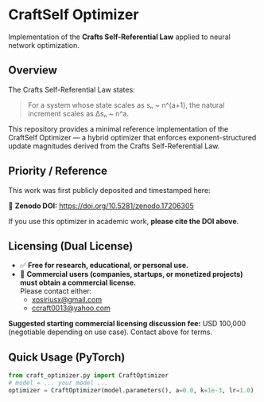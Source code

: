 # CraftSelf Optimizer

Implementation of the **Crafts Self-Referential Law** applied to neural network optimization.

## Overview

The Crafts Self-Referential Law states:

> For a system whose state scales as sₙ ~ n^(a+1), the natural increment scales as Δsₙ ~ n^a.

This repository provides a minimal reference implementation of the CraftSelf Optimizer — a hybrid optimizer that enforces exponent-structured update magnitudes derived from the Crafts Self-Referential Law.

## Priority / Reference

This work was first publicly deposited and timestamped here:

🔗 **Zenodo DOI:** https://doi.org/10.5281/zenodo.17206305

If you use this optimizer in academic work, **please cite the DOI above**.

## Licensing (Dual License)

- ✅ **Free for research, educational, or personal use.**  
- 💼 **Commercial users (companies, startups, or monetized projects) must obtain a commercial license.**  
  Please contact either:
  - xosiriusx@gmail.com  
  - ccraft0013@yahoo.com

**Suggested starting commercial licensing discussion fee:** USD 100,000 (negotiable depending on use case). Contact above for terms.

## Quick Usage (PyTorch)

```python
from craft_optimizer.py import CraftOptimizer
# model = ... your model ...
optimizer = CraftOptimizer(model.parameters(), a=0.0, k=1e-3, lr=1.0)
